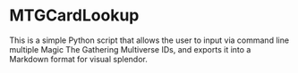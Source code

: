 # MTGCardLookup
This is a simple Python script that allows the user to input via command line multiple Magic The Gathering Multiverse IDs, and exports it into a Markdown format for visual splendor.
